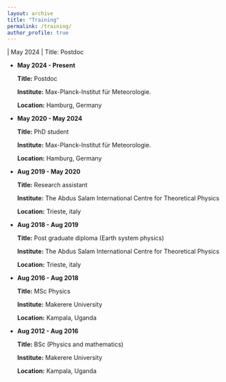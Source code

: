 ```yaml
---
layout: archive
title: "Training"
permalink: /training/
author_profile: true
---
```


| May 2024 | Title: Postdoc


  * **May 2024 - Present**
    
     **Title:** Postdoc

    **Institute:** Max-Planck-Institut für Meteorologie.

    **Location:** Hamburg, Germany

* **May 2020 - May 2024**
  
  **Title:** PhD student

  **Institute:** Max-Planck-Institut für Meteorologie.

  **Location:** Hamburg, Germany

* **Aug 2019 - May 2020**
  
  **Title:** Research assistant

  **Institute:** The Abdus Salam International Centre for Theoretical Physics

  **Location:** Trieste, italy

* **Aug 2018 - Aug 2019**
  
  **Title:** Post graduate diploma (Earth system physics)

  **Institute:** The Abdus Salam International Centre for Theoretical Physics

  **Location:** Trieste, italy

* **Aug 2016 - Aug 2018**
  
  **Title:** MSc Physics

  **Institute:** Makerere University

  **Location:** Kampala, Uganda

* **Aug 2012 - Aug 2016**
  
  **Title:** BSc (Physics and mathematics)

  **Institute:** Makerere University

  **Location:** Kampala, Uganda
